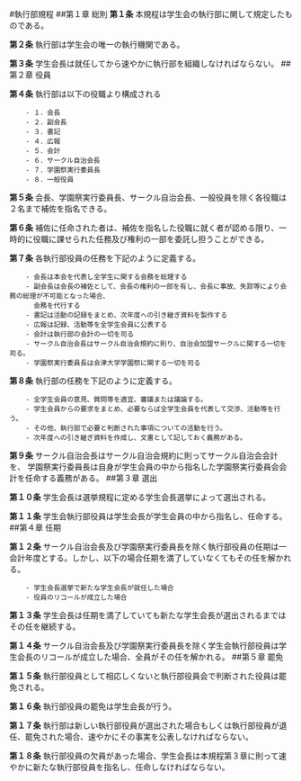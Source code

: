 #執行部規程
##第１章 総則
__第１条__ 本規程は学生会の執行部に関して規定したものである。

__第２条__ 執行部は学生会の唯一の執行機関である。

__第３条__ 学生会長は就任してから速やかに執行部を組織しなければならない。
##第２章 役員

__第４条__ 執行部は以下の役職より構成される

		- １．会長
		- ２．副会長
		- ３．書記
		- ４．広報
		- ５．会計
		- ６．サークル自治会長
		- ７．学園祭実行委員長
		- ８．一般役員

__第５条__ 会長、学園祭実行委員長、サークル自治会長、一般役員を除く各役職は２名まで補佐を指名できる。

__第６条__ 補佐に任命された者は、補佐を指名した役職に就く者が認める限り、一時的に役職に課せられた任務及び権利の一部を委託し担うことができる。

__第７条__ 各執行部役員の任務を下記のように定義する。

		- 会長は本会を代表し全学生に関する会務を総理する
		- 副会長は会長の補佐として、会長の権利の一部を有し、会長に事故、失踪等により会務の総理が不可能となった場合、
		  会務を代行する
		- 書記は活動の記録をまとめ、次年度への引き継ぎ資料を製作する
		- 広報は記録、活動等を全学生会員に公表する
		- 会計は執行部の会計の一切を司る
		- サークル自治会長はサークル自治会規約に則り、自治会加盟サークルに関する一切を司る。
		- 学園祭実行委員長は会津大学学園祭に関する一切を司る

__第８条__ 執行部の任務を下記のように定義する。

		- 全学生会員の意見、質問等を適宜、審議または議論する。
		- 学生会員からの要求をまとめ、必要ならば全学生会員を代表して交渉、活動等を行う。
		- その他、執行部で必要と判断された事項についての活動を行う。
		- 次年度への引き継ぎ資料を作成し、文書として記しておく義務がある。

__第９条__ サークル自治会長はサークル自治会規約に則ってサークル自治会会計を、 学園祭実行委員長は自身が学生会員の中から指名した学園祭実行委員会会計を任命する義務がある。
##第３章 選出

__第１０条__ 学生会長は選挙規程に定める学生会長選挙によって選出される。

__第１１条__ 学生会執行部役員は学生会長が学生会員の中から指名し、任命する。
##第４章 任期

__第１２条__ サークル自治会長及び学園祭実行委員長を除く執行部役員の任期は一会計年度とする。しかし、以下の場合任期を満了していなくてもその任を解かれる。

		- 学生会長選挙で新たな学生会長が就任した場合
		- 役員のリコールが成立した場合

__第１３条__ 学生会長は任期を満了していても新たな学生会長が選出されるまではその任を継続する。

__第１４条__ サークル自治会長及び学園祭実行委員長を除く学生会執行部役員は学生会長のリコールが成立した場合、全員がその任を解かれる。
##第５章 罷免

__第１５条__ 執行部役員として相応しくないと執行部役員会で判断された役員は罷免される。

__第１６条__ 執行部役員の罷免は学生会長が行う。

__第１７条__ 執行部は新しい執行部役員が選出された場合もしくは執行部役員が退任、罷免された場合、速やかにその事実を公表しなければならない。

__第１８条__ 執行部役員の欠員があった場合、学生会長は本規程第３章に則って速やかに新たな執行部役員を指名し、任命しなければならない。
